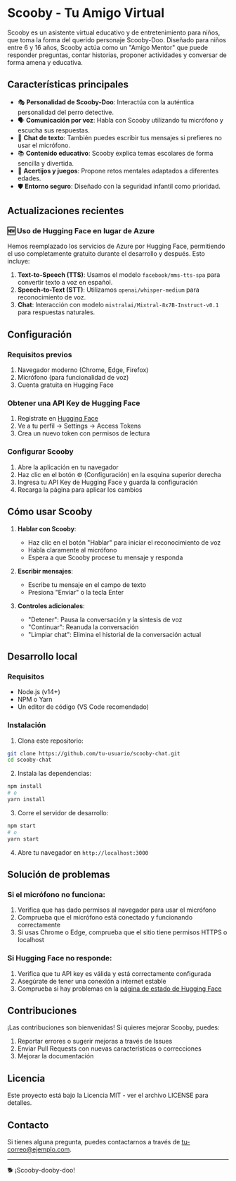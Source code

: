 # Scooby - Tu Amigo Virtual

Scooby es un asistente virtual educativo y de entretenimiento para niños, que toma la forma del querido personaje Scooby-Doo. Diseñado para niños entre 6 y 16 años, Scooby actúa como un "Amigo Mentor" que puede responder preguntas, contar historias, proponer actividades y conversar de forma amena y educativa.

## Características principales

- 🎭 **Personalidad de Scooby-Doo**: Interactúa con la auténtica personalidad del perro detective.
- 🗣️ **Comunicación por voz**: Habla con Scooby utilizando tu micrófono y escucha sus respuestas.
- 💬 **Chat de texto**: También puedes escribir tus mensajes si prefieres no usar el micrófono.
- 📚 **Contenido educativo**: Scooby explica temas escolares de forma sencilla y divertida.
- 🧩 **Acertijos y juegos**: Propone retos mentales adaptados a diferentes edades.
- 🛡️ **Entorno seguro**: Diseñado con la seguridad infantil como prioridad.

## Actualizaciones recientes

### 🆕 Uso de Hugging Face en lugar de Azure

Hemos reemplazado los servicios de Azure por Hugging Face, permitiendo el uso completamente gratuito durante el desarrollo y después. Esto incluye:

1. **Text-to-Speech (TTS)**: Usamos el modelo `facebook/mms-tts-spa` para convertir texto a voz en español.
2. **Speech-to-Text (STT)**: Utilizamos `openai/whisper-medium` para reconocimiento de voz.
3. **Chat**: Interacción con modelo `mistralai/Mixtral-8x7B-Instruct-v0.1` para respuestas naturales.

## Configuración

### Requisitos previos

1. Navegador moderno (Chrome, Edge, Firefox)
2. Micrófono (para funcionalidad de voz)
3. Cuenta gratuita en Hugging Face

### Obtener una API Key de Hugging Face

1. Regístrate en [Hugging Face](https://huggingface.co/join)
2. Ve a tu perfil → Settings → Access Tokens
3. Crea un nuevo token con permisos de lectura

### Configurar Scooby

1. Abre la aplicación en tu navegador
2. Haz clic en el botón ⚙️ (Configuración) en la esquina superior derecha
3. Ingresa tu API Key de Hugging Face y guarda la configuración
4. Recarga la página para aplicar los cambios

## Cómo usar Scooby

1. **Hablar con Scooby**:

   - Haz clic en el botón "Hablar" para iniciar el reconocimiento de voz
   - Habla claramente al micrófono
   - Espera a que Scooby procese tu mensaje y responda

2. **Escribir mensajes**:

   - Escribe tu mensaje en el campo de texto
   - Presiona "Enviar" o la tecla Enter

3. **Controles adicionales**:
   - "Detener": Pausa la conversación y la síntesis de voz
   - "Continuar": Reanuda la conversación
   - "Limpiar chat": Elimina el historial de la conversación actual

## Desarrollo local

### Requisitos

- Node.js (v14+)
- NPM o Yarn
- Un editor de código (VS Code recomendado)

### Instalación

1. Clona este repositorio:

```bash
git clone https://github.com/tu-usuario/scooby-chat.git
cd scooby-chat
```

2. Instala las dependencias:

```bash
npm install
# o
yarn install
```

3. Corre el servidor de desarrollo:

```bash
npm start
# o
yarn start
```

4. Abre tu navegador en `http://localhost:3000`

## Solución de problemas

### Si el micrófono no funciona:

1. Verifica que has dado permisos al navegador para usar el micrófono
2. Comprueba que el micrófono está conectado y funcionando correctamente
3. Si usas Chrome o Edge, comprueba que el sitio tiene permisos HTTPS o localhost

### Si Hugging Face no responde:

1. Verifica que tu API key es válida y está correctamente configurada
2. Asegúrate de tener una conexión a internet estable
3. Comprueba si hay problemas en la [página de estado de Hugging Face](https://status.huggingface.co/)

## Contribuciones

¡Las contribuciones son bienvenidas! Si quieres mejorar Scooby, puedes:

1. Reportar errores o sugerir mejoras a través de Issues
2. Enviar Pull Requests con nuevas características o correcciones
3. Mejorar la documentación

## Licencia

Este proyecto está bajo la Licencia MIT - ver el archivo LICENSE para detalles.

## Contacto

Si tienes alguna pregunta, puedes contactarnos a través de [tu-correo@ejemplo.com](mailto:tu-correo@ejemplo.com).

---

🐕 ¡Scooby-dooby-doo!
